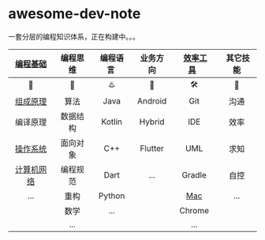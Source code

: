 # awesome-dev-note

一套分层的编程知识体系，正在构建中。。。


|      [编程基础](https://github.com/jaydroid1024/awesome-dev-note/tree/main/notes/01-Foundations)      |             编程思维             |     编程语言&nbsp;     |        业务方向        |      &nbsp;[效率工具](https://github.com/jaydroid1024/awesome-dev-note/tree/main/notes/05-Tools)&nbsp;&nbsp;      | &nbsp;其它技能 |
| :-----------------: | :--------------------------: | :--------------------: | :------------------: | :--------------------------: | :--------------------: |
| :hammer: | :bell: |  :hotsprings:  | :iphone: | :hammer_and_wrench: |  :loudspeaker:  |
| [组成原理](https://github.com/jaydroid1024/awesome-dev-note/blob/main/notes/01-Foundations/01-%E8%AE%A1%E7%AE%97%E6%9C%BA%E7%BB%84%E6%88%90%E5%8E%9F%E7%90%86.md) | 算法 | Java | Android | Git | 沟通 |
|      编译原理       | 数据结构 | Kotlin | Hybrid | IDE | 效率 |
| [操作系统](https://github.com/jaydroid1024/awesome-dev-note/blob/main/notes/01-Foundations/02-%E6%93%8D%E4%BD%9C%E7%B3%BB%E7%BB%9F.md) | 面向对象 | C++ | Flutter | UML | 求知 |
| [计算机网络](https://github.com/jaydroid1024/awesome-dev-note/blob/main/notes/01-Foundations/03-%E8%AE%A1%E7%AE%97%E6%9C%BA%E7%BD%91%E7%BB%9C.md)      | 编程规范 | Dart | ... | Gradle | 自控 |
|       ...       | 重构 | Python |                        | [Mac](https://github.com/jaydroid1024/awesome-dev-note/tree/main/notes/05-Tools/01-Mac) | ... |
|  | 数学 | ... | | Chrome | |
|  | ... | | | ... | |





 



